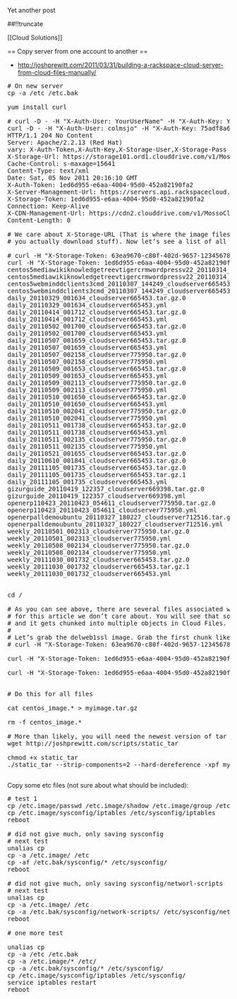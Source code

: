 Yet another post

[meta:author]: <> (Jonas Colmsjo)
[meta:title]: <> (Rackspace.md)
[meta:date]: <> (2012-01-01)
[meta:nested:key]: <> (Metadata value)

##!!truncate


[[Cloud Solutions]]


== Copy server from one account to another ==

* http://joshprewitt.com/2011/03/31/building-a-rackspace-cloud-server-from-cloud-files-manually/

<pre>
# On new server
cp -a /etc /etc.bak

yum install curl

# curl -D - -H "X-Auth-User: YourUserName" -H "X-Auth-Key: YourAPIKey" https://auth.api.rackspacecloud.com/v1.0
curl -D - -H "X-Auth-User: colmsjo" -H "X-Auth-Key: 75adf8a6ef1729a6777d4dab477be317" https://auth.api.rackspacecloud.com/v1.0
HTTP/1.1 204 No Content
Server: Apache/2.2.13 (Red Hat)
vary: X-Auth-Token,X-Auth-Key,X-Storage-User,X-Storage-Pass
X-Storage-Url: https://storage101.ord1.clouddrive.com/v1/MossoCloudFS_c73dc259-2aac-4c10-9194-7b93f498bf75
Cache-Control: s-maxage=15641
Content-Type: text/xml
Date: Sat, 05 Nov 2011 20:16:10 GMT
X-Auth-Token: 1ed6d955-e6aa-4004-95d0-452a82190fa2
X-Server-Management-Url: https://servers.api.rackspacecloud.com/v1.0/545339
X-Storage-Token: 1ed6d955-e6aa-4004-95d0-452a82190fa2
Connection: Keep-Alive
X-CDN-Management-Url: https://cdn2.clouddrive.com/v1/MossoCloudFS_c73dc259-2aac-4c10-9194-7b93f498bf75
Content-Length: 0

# We care about X-Storage-URL (That is where the image files are stored) and X-Storage-Token (This is your authentication token that lets
# you actually download stuff). Now let’s see a list of all of the image files in the account. Replace your Storage Token and your URL below. Don’t forget the /cloudservers at the end of the URL.

# curl -H "X-Storage-Token: 63ea9670-c80f-402d-9657-1234567890" https://storage101.dfw1.clouddrive.com/v1/MossoCloudFS_6f597497-4986-44ea-9081-1234567890/cloudservers
curl -H "X-Storage-Token: 1ed6d955-e6aa-4004-95d0-452a82190fa2" https://storage101.ord1.clouddrive.com/v1/MossoCloudFS_c73dc259-2aac-4c10-9194-7b93f498bf75/cloudservers
centos5mediawikiknowledgetreevtigercrmwordpressv22_20110314_202518_cloudserver678985.tar.gz.0
centos5mediawikiknowledgetreevtigercrmwordpressv22_20110314_202518_cloudserver678985.yml
centos5webminddclients3cmd_20110307_144249_cloudserver665453.tar.gz.0
centos5webminddclients3cmd_20110307_144249_cloudserver665453.yml
daily_20110329_001634_cloudserver665453.tar.gz.0
daily_20110329_001634_cloudserver665453.yml
daily_20110414_001712_cloudserver665453.tar.gz.0
daily_20110414_001712_cloudserver665453.yml
daily_20110502_001700_cloudserver665453.tar.gz.0
daily_20110502_001700_cloudserver665453.yml
daily_20110507_001659_cloudserver665453.tar.gz.0
daily_20110507_001659_cloudserver665453.yml
daily_20110507_002158_cloudserver775950.tar.gz.0
daily_20110507_002158_cloudserver775950.yml
daily_20110509_001653_cloudserver665453.tar.gz.0
daily_20110509_001653_cloudserver665453.yml
daily_20110509_002113_cloudserver775950.tar.gz.0
daily_20110509_002113_cloudserver775950.yml
daily_20110510_001650_cloudserver665453.tar.gz.0
daily_20110510_001650_cloudserver665453.yml
daily_20110510_002041_cloudserver775950.tar.gz.0
daily_20110510_002041_cloudserver775950.yml
daily_20110511_001738_cloudserver665453.tar.gz.0
daily_20110511_001738_cloudserver665453.yml
daily_20110511_002135_cloudserver775950.tar.gz.0
daily_20110511_002135_cloudserver775950.yml
daily_20110521_001655_cloudserver665453.tar.gz.0
daily_20110610_001841_cloudserver665453.tar.gz.0
daily_20111105_001735_cloudserver665453.tar.gz.0
daily_20111105_001735_cloudserver665453.tar.gz.1
daily_20111105_001735_cloudserver665453.yml
gizurguide_20110419_122357_cloudserver669398.tar.gz.0
gizurguide_20110419_122357_cloudserver669398.yml
openerp110423_20110423_054611_cloudserver775950.tar.gz.0
openerp110423_20110423_054611_cloudserver775950.yml
openerpalldemoubuntu_20110327_180227_cloudserver712516.tar.gz.0
openerpalldemoubuntu_20110327_180227_cloudserver712516.yml
weekly_20110501_002313_cloudserver775950.tar.gz.0
weekly_20110501_002313_cloudserver775950.yml
weekly_20110508_002134_cloudserver775950.tar.gz.0
weekly_20110508_002134_cloudserver775950.yml
weekly_20111030_001732_cloudserver665453.tar.gz.0
weekly_20111030_001732_cloudserver665453.tar.gz.1
weekly_20111030_001732_cloudserver665453.yml


cd /

# As you can see above, there are several files associated with each image. All of the data is stored in the .tar.gz files. The .yml file is a configuration file that 
# for this article we don’t care about. You will see that some of the images have more than one .tar.gz file. This happens when the image is larger than 5GB 
# and it gets chunked into multiple objects in Cloud Files. We will assume that we are working with a chunked image because that will make it just a little bit harder.
#
# Let’s grab the delweb1ssl image. Grab the first chunk like this:
# curl -H "X-Storage-Token: 63ea9670-c80f-402d-9657-1234567890"  https://storage101.ord1.clouddrive.com/v1/MossoCloudFS_c73dc259-2aac-4c10-9194-7b93f498bf75/cloudservers/delweb1ssl_20110326_054323_cloudserver710521.tar.gz.0 > dlimage.tar.gz.0

curl -H "X-Storage-Token: 1ed6d955-e6aa-4004-95d0-452a82190fa2" https://storage101.ord1.clouddrive.com/v1/MossoCloudFS_c73dc259-2aac-4c10-9194-7b93f498bf75/cloudservers/daily_20111105_001735_cloudserver665453.tar.gz.0 > centos_image.gz.0

curl -H "X-Storage-Token: 1ed6d955-e6aa-4004-95d0-452a82190fa2" https://storage101.ord1.clouddrive.com/v1/MossoCloudFS_c73dc259-2aac-4c10-9194-7b93f498bf75/cloudservers/daily_20111105_001735_cloudserver665453.tar.gz.1 > centos_image.gz.1


# Do this for all files

cat centos_image.* > myimage.tar.gz

rm -f centos_image.*

# More than likely, you will need the newest version of tar to have the –hard-dereference option available. 
wget http://joshprewitt.com/scripts/static_tar

chmod +x static_tar
./static_tar --strip-components=2 --hard-dereference -xpf myimage.tar.gz -C /

</pre>


Copy some etc files (not sure about what should be included):
<pre>
# test 1
cp /etc.image/passwd /etc.image/shadow /etc.image/group /etc/.
cp /etc.image/sysconfig/iptables /etc/sysconfig/iptables
reboot

# did not give much, only saving sysconfig
# next test
unalias cp
cp -a /etc.image/ /etc
cp -af /etc.bak/sysconfig/* /etc/sysconfig/
reboot

# did not give much, only saving sysconfig/networl-scripts
# next test
unalias cp
cp -a /etc.image/ /etc
cp -a /etc.bak/sysconfig/network-scripts/ /etc/sysconfig/network-scripts/
reboot

# one more test

unalias cp
cp -a /etc /etc.bak
cp -a /etc.image/* /etc/
cp -a /etc.bak/sysconfig/* /etc/sysconfig/
cp /etc.image/sysconfig/iptables /etc/sysconfig/
service iptables restart
reboot

</pre>
